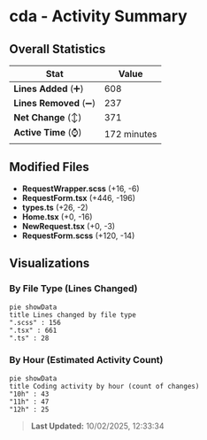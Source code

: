 # cda - Activity Summary 

## Overall Statistics

| Stat                   | Value                                                             |
| ---------------------- | ----------------------------------------------------------------- |
| **Lines Added** (➕)   | 608                                          |
| **Lines Removed** (➖) | 237                                        |
| **Net Change** (↕)    | 371                |
| **Active Time** (⌚)   | 172 minutes |


## Modified Files
- **RequestWrapper.scss** (+16, -6)
- **RequestForm.tsx** (+446, -196)
- **types.ts** (+26, -2)
- **Home.tsx** (+0, -16)
- **NewRequest.tsx** (+0, -3)
- **RequestForm.scss** (+120, -14)

## Visualizations

### By File Type (Lines Changed)

```mermaid
pie showData
title Lines changed by file type
".scss" : 156
".tsx" : 661
".ts" : 28
```

### By Hour (Estimated Activity Count)

```mermaid
pie showData
title Coding activity by hour (count of changes)
"10h" : 43
"11h" : 47
"12h" : 25
```


> **Last Updated:** 10/02/2025, 12:33:34